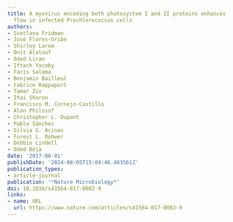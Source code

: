 ```yaml
---
title: A myovirus encoding both photosystem I and II proteins enhances cyclic electron
  flow in infected Prochlorococcus cells
authors:
- Svetlana Fridman
- José Flores-Uribe
- Shirley Larom
- Onit Alalouf
- Oded Liran
- Iftach Yacoby
- Faris Salama
- Benjamin Bailleul
- Fabrice Rappaport
- Tamar Ziv
- Itai Sharon
- Francisco M. Cornejo-Castillo
- Alon Philosof
- Christopher L. Dupont
- Pablo Sánchez
- Silvia G. Acinas
- Forest L. Rohwer
- Debbie Lindell
- Oded Béjà
date: '2017-08-01'
publishDate: '2024-08-05T15:04:46.403561Z'
publication_types:
- article-journal
publication: '*Nature Microbiology*'
doi: 10.1038/s41564-017-0002-9
links:
- name: URL
  url: https://www.nature.com/articles/s41564-017-0002-9
---
```

